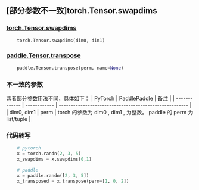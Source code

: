 ## [部分参数不一致]torch.Tensor.swapdims

### [torch.Tensor.swapdims](https://pytorch.org/docs/1.13/generated/torch.Tensor.swapdims.html)

```python
    torch.Tensor.swapdims(dim0, dim1)
```

### [paddle.Tensor.transpose](https://www.paddlepaddle.org.cn/documentation/docs/zh/api/paddle/Tensor_cn.html#transpose-perm-name-none)

```python
    paddle.Tensor.transpose(perm, name=None)
```

### 不一致的参数
两者部分参数用法不同，具体如下：
| PyTorch       | PaddlePaddle | 备注                                                   |
| ------------- | ------------ | ------------------------------------------------------ |
| dim0, dim1 | perm | torch 的参数为 dim0 , dim1 , 为整数。 paddle 的 perm 为 list/tuple |

### 代码转写

```python
    # pytorch
    x = torch.randn(2, 3, 5)
    x_swapdims = x.swapdims(0,1)

    # paddle
    x = paddle.randn([2, 3, 5])
    x_transposed = x.transpose(perm=[1, 0, 2])
```

